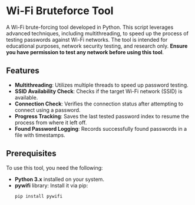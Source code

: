 # Wi-Fi Bruteforce Tool

A Wi-Fi brute-forcing tool developed in Python. This script leverages advanced techniques, including multithreading, to speed up the process of testing passwords against Wi-Fi networks. The tool is intended for educational purposes, network security testing, and research only. **Ensure you have permission to test any network before using this tool**.

## Features

- **Multithreading**: Utilizes multiple threads to speed up password testing.
- **SSID Availability Check**: Checks if the target Wi-Fi network (SSID) is available.
- **Connection Check**: Verifies the connection status after attempting to connect using a password.
- **Progress Tracking**: Saves the last tested password index to resume the process from where it left off.
- **Found Password Logging**: Records successfully found passwords in a file with timestamps.

## Prerequisites

To use this tool, you need the following:

- **Python 3.x** installed on your system.
- **pywifi** library: Install it via pip:
  ```bash
  pip install pywifi
